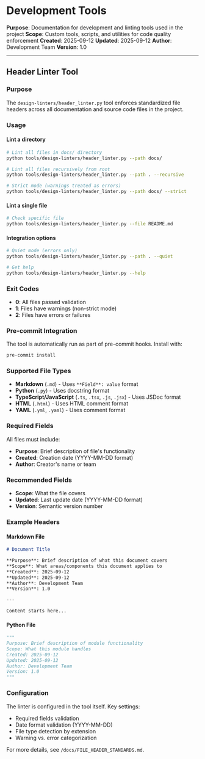 # Development Tools

**Purpose**: Documentation for development and linting tools used in the project
**Scope**: Custom tools, scripts, and utilities for code quality enforcement
**Created**: 2025-09-12
**Updated**: 2025-09-12
**Author**: Development Team
**Version**: 1.0

---

## Header Linter Tool

### Purpose

The `design-linters/header_linter.py` tool enforces standardized file headers across all documentation and source code files in the project.

### Usage

#### Lint a directory

```bash
# Lint all files in docs/ directory
python tools/design-linters/header_linter.py --path docs/

# Lint all files recursively from root
python tools/design-linters/header_linter.py --path . --recursive

# Strict mode (warnings treated as errors)
python tools/design-linters/header_linter.py --path docs/ --strict
```

#### Lint a single file

```bash
# Check specific file
python tools/design-linters/header_linter.py --file README.md
```

#### Integration options

```bash
# Quiet mode (errors only)
python tools/design-linters/header_linter.py --path . --quiet

# Get help
python tools/design-linters/header_linter.py --help
```

### Exit Codes

- **0**: All files passed validation
- **1**: Files have warnings (non-strict mode)
- **2**: Files have errors or failures

### Pre-commit Integration

The tool is automatically run as part of pre-commit hooks. Install with:

```bash
pre-commit install
```

### Supported File Types

- **Markdown** (`.md`) - Uses `**Field**: value` format
- **Python** (`.py`) - Uses docstring format
- **TypeScript/JavaScript** (`.ts`, `.tsx`, `.js`, `.jsx`) - Uses JSDoc format
- **HTML** (`.html`) - Uses HTML comment format
- **YAML** (`.yml`, `.yaml`) - Uses comment format

### Required Fields

All files must include:

- **Purpose**: Brief description of file's functionality
- **Created**: Creation date (YYYY-MM-DD format)
- **Author**: Creator's name or team

### Recommended Fields

- **Scope**: What the file covers
- **Updated**: Last update date (YYYY-MM-DD format)
- **Version**: Semantic version number

### Example Headers

#### Markdown File

```markdown
# Document Title

**Purpose**: Brief description of what this document covers
**Scope**: What areas/components this document applies to
**Created**: 2025-09-12
**Updated**: 2025-09-12
**Author**: Development Team
**Version**: 1.0

---

Content starts here...
```

#### Python File

```python
"""
Purpose: Brief description of module functionality
Scope: What this module handles
Created: 2025-09-12
Updated: 2025-09-12
Author: Development Team
Version: 1.0
"""
```

### Configuration

The linter is configured in the tool itself. Key settings:

- Required fields validation
- Date format validation (YYYY-MM-DD)
- File type detection by extension
- Warning vs. error categorization

For more details, see `/docs/FILE_HEADER_STANDARDS.md`.
